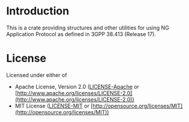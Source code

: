 # Introduction

This is a crate providing structures and other utilities for using NG Application Protocol as defined in 3GPP 38.413 (Release 17).

# License

Licensed under either of

* Apache License, Version 2.0 ([LICENSE-Apache](https://github.com/gabhijit/taxila/blob/main/ngap/LICENSE-Apache2) or [http://www.apache.org/licenses/LICENSE-2.0](http://www.apache.org/licenses/LICENSE-2.0))
* MIT License ([LICENSE-MIT](https://github.com/gabhijit/taxila/blob/main/ngap/LICENSE-MIT) or [http://opensource.org/licenses/MIT](http://opensource.org/licenses/MIT))
